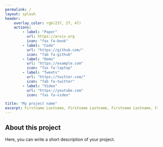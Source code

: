 ```yaml
---
permalink: /
layout: splash
header:
    overlay_color: rgb(237, 27, 47)
    actions:
        - label: "Paper"
          url: https://arxiv.org
          icon: "fas fa-book"
        - label: "Code"
          url: "https://github.com/"
          icon: "fab fa-github"
        - label: "Demo"
          url: "https://example.com"
          icon: "fas fa-laptop"
        - label: "Tweets"
          url: "https://twitter.com/"
          icon: "fab fa-twitter"
        - label: "Video"
          url: "https://youtube.com"
          icon: "fas fa-video"

title: "My project name"
excerpt: Firstname Lastname, Firstname Lastname, Firstname Lastname, Firstname Lastname, Firstname Lastname
---
```


## About this project

Here, you can write a short description of your project.